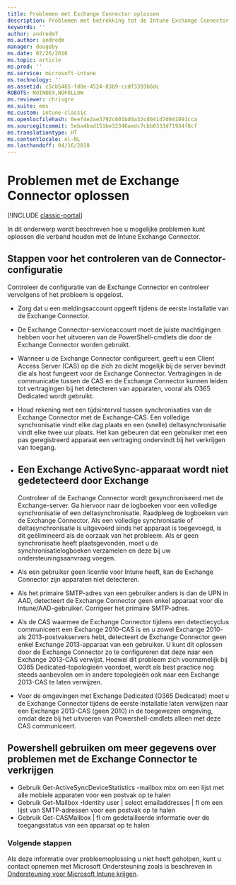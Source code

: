 ```yaml
---
title: Problemen met Exchange Connector oplossen
description: Problemen met betrekking tot de Intune Exchange Connector oplossen.
keywords: ''
author: andredm7
ms.author: andredm
manager: dougeby
ms.date: 07/26/2016
ms.topic: article
ms.prod: ''
ms.service: microsoft-intune
ms.technology: ''
ms.assetid: c5cb5465-fd8e-4524-83b9-ccdf3393b6dc
ROBOTS: NOINDEX,NOFOLLOW
ms.reviewer: chrisgre
ms.suite: ems
ms.custom: intune-classic
ms.openlocfilehash: 0eef4e2ae3792c601bd4a32cd041d7d041091cca
ms.sourcegitcommit: 5eba4bad151be32346aedc7cbb0333d71934f8cf
ms.translationtype: HT
ms.contentlocale: nl-NL
ms.lasthandoff: 04/16/2018
---
```

# <a name="troubleshoot-the-exchange-connector"></a>Problemen met de Exchange Connector oplossen

[!INCLUDE [classic-portal](../includes/classic-portal.md)]

In dit onderwerp wordt beschreven hoe u mogelijke problemen kunt oplossen die verband houden met de Intune Exchange Connector.

## <a name="steps-for-checking-the-connector-configuration"></a>Stappen voor het controleren van de Connector-configuratie 

Controleer de configuratie van de Exchange Connector en controleer vervolgens of het probleem is opgelost.

- Zorg dat u een meldingsaccount opgeeft tijdens de eerste installatie van de Exchange Connector.
- De Exchange Connector-serviceaccount moet de juiste machtigingen hebben voor het uitvoeren van de PowerShell-cmdlets die door de Exchange Connector worden gebruikt.
- Wanneer u de Exchange Connector configureert, geeft u een Client Access Server (CAS) op die zich zo dicht mogelijk bij de server bevindt die als host fungeert voor de Exchange Connector. Vertragingen in de communicatie tussen de CAS en de Exchange Connector kunnen leiden tot vertragingen bij het detecteren van apparaten, vooral als O365 Dedicated wordt gebruikt.
- Houd rekening met een tijdsinterval tussen synchronisaties van de Exchange Connector met de Exchange-CAS. Een volledige synchronisatie vindt elke dag plaats en een (snelle) deltasynchronisatie vindt elke twee uur plaats. Het kan gebeuren dat een gebruiker met een pas geregistreerd apparaat een vertraging ondervindt bij het verkrijgen van toegang.
- 
  ## <a name="exchange-activesync-device-not-discovered-from-exchange"></a>Een Exchange ActiveSync-apparaat wordt niet gedetecteerd door Exchange
  Controleer of de Exchange Connector wordt gesynchroniseerd met de Exchange-server. Ga hiervoor naar de logboeken voor een volledige synchronisatie of een deltasynchronisatie. Raadpleeg de logboeken van de Exchange Connector. Als een volledige synchronisatie of deltasynchronisatie is uitgevoerd sinds het apparaat is toegevoegd, is dit geëlimineerd als de oorzaak van het probleem. Als er geen synchronisatie heeft plaatsgevonden, moet u de synchronisatielogboeken verzamelen en deze bij uw ondersteuningsaanvraag voegen.

- Als een gebruiker geen licentie voor Intune heeft, kan de Exchange Connector zijn apparaten niet detecteren.
- Als het primaire SMTP-adres van een gebruiker anders is dan de UPN in AAD, detecteert de Exchange Connector geen enkel apparaat voor die Intune/AAD-gebruiker. Corrigeer het primaire SMTP-adres.
- Als de CAS waarmee de Exchange Connector tijdens een detectiecyclus communiceert een Exchange 2010-CAS is en u zowel Exchange 2010- als 2013-postvakservers hebt, detecteert de Exchange Connector geen enkel Exchange 2013-apparaat van een gebruiker. U kunt dit oplossen door de Exchange Connector zo te configureren dat deze naar een Exchange 2013-CAS verwijst.  Hoewel dit probleem zich voornamelijk bij O365 Dedicated-topologieën voordoet, wordt als best practice nog steeds aanbevolen om in andere topologieën ook naar een Exchange 2013-CAS te laten verwijzen.
- Voor de omgevingen met Exchange Dedicated (O365 Dedicated) moet u de Exchange Connector tijdens de eerste installatie laten verwijzen naar een Exchange 2013-CAS (geen 2010) in de toegewezen omgeving, omdat deze bij het uitvoeren van Powershell-cmdlets alleen met deze CAS communiceert.


## <a name="using-powershell-to-get-more-data-on-exchange-connector-issues"></a>Powershell gebruiken om meer gegevens over problemen met de Exchange Connector te verkrijgen
- Gebruik Get-ActiveSyncDeviceStatistics -mailbox mbx om een lijst met alle mobiele apparaten voor een postvak op te halen
- Gebruik Get-Mailbox -Identity user | select emailaddresses | fl om een lijst van SMTP-adressen voor een postvak op te halen
- Gebruik Get-CASMailbox <upn> | fl om gedetailleerde informatie over de toegangsstatus van een apparaat op te halen

### <a name="next-steps"></a>Volgende stappen
Als deze informatie over probleemoplossing u niet heeft geholpen, kunt u contact opnemen met Microsoft Ondersteuning zoals is beschreven in [Ondersteuning voor Microsoft Intune krijgen](how-to-get-support-for-microsoft-intune.md).
